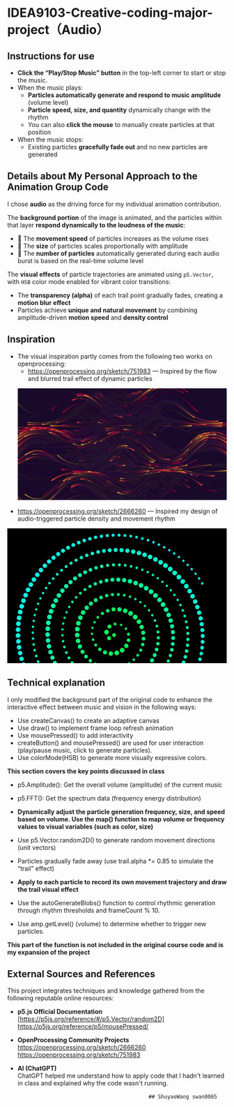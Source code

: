 # IDEA9103-Creative-coding-major-project（Audio）

## Instructions for use
- **Click the “Play/Stop Music” button** in the top-left corner to start or stop the music.
- When the music plays:
  - **Particles automatically generate and respond to music amplitude** (volume level)
  - **Particle speed, size, and quantity** dynamically change with the rhythm
  - You can also **click the mouse** to manually create particles at that position
- When the music stops:
  - Existing particles **gracefully fade out** and no new particles are generated

## Details about My Personal Approach to the Animation Group Code

I chose **audio** as the driving force for my individual animation contribution.

The **background portion** of the image is animated, and the particles within that layer **respond dynamically to the loudness of the music**:

- 🎵 The **movement speed** of particles increases as the volume rises
- 🎵 The **size** of particles scales proportionally with amplitude
- 🎵 The **number of particles** automatically generated during each audio burst is based on the real-time volume level

The **visual effects** of particle trajectories are animated using `p5.Vector`, with `HSB` color mode enabled for vibrant color transitions:

- The **transparency (alpha)** of each trail point gradually fades, creating a **motion blur effect**
- Particles achieve **unique and natural movement** by combining amplitude-driven **motion speed** and **density control**

## Inspiration
- The visual inspiration partly comes from the following two works on openprocessing:
  - https://openprocessing.org/sketch/751983 — Inspired by the flow and blurred trail effect of dynamic particles
  <p align="center">
  <img src="./assets/WechatIMG710.jpeg" width="600">
 </p>

  - https://openprocessing.org/sketch/2666260 — Inspired my design of audio-triggered particle density and movement rhythm
  <p align="center">
  <img src="./assets/WechatIMG711.jpeg" width="600">
 </p>
 
## Technical explanation
I only modified the background part of the original code to enhance the interactive effect between music and vision in the following ways:

 - Use createCanvas() to create an adaptive canvas
 - Use draw() to implement frame loop refresh animation
 - Use mousePressed() to add interactivity
 - createButton() and mousePressed() are used for user interaction (play/pause music, click to generate particles).
 - Use colorMode(HSB) to generate more visually expressive colors.

 **This section covers the key points discussed in class**

 - p5.Amplitude(): Get the overall volume (amplitude) of the current music
 - p5.FFT(): Get the spectrum data (frequency energy distribution)
 
 - **Dynamically adjust the particle generation frequency, size, and speed based on volume. Use the map() function to map volume or frequency values to visual variables (such as color, size)**


 - Use p5.Vector.random2D() to generate random movement directions (unit vectors)
 - Particles gradually fade away (use trail.alpha *= 0.85 to simulate the “trail” effect)
 - **Apply to each particle to record its own movement trajectory and draw the trail visual effect**

 - Use the autoGenerateBlobs() function to control rhythmic generation through rhythm thresholds and frameCount % 10.
 - Use amp.getLevel() (volume) to determine whether to trigger new particles.

 **This part of the function is not included in the original course code and is my expansion of the project**


## External Sources and References

This project integrates techniques and knowledge gathered from the following reputable online resources:

- **p5.js Official Documentation**  
  [https://p5js.org/reference/#/p5.Vector/random2D]
   https://p5js.org/reference/p5/mousePressed/

- **OpenProcessing Community Projects**  
 https://openprocessing.org/sketch/2666260
 https://openprocessing.org/sketch/751983 


- **AI (ChatGPT)**  
ChatGPT helped me understand how to apply code that I hadn't learned in class and explained why the code wasn't running.

                                                ## ShuyaoWang swan0065